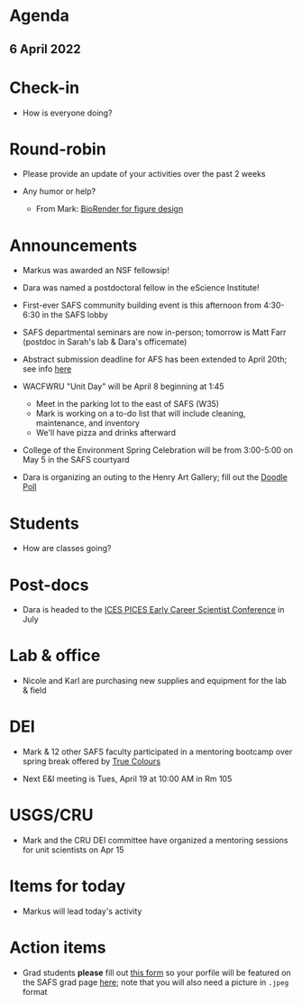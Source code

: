 # Agenda

## 6 April 2022


# Check-in

* How is everyone doing?


# Round-robin

* Please provide an update of your activities over the past 2 weeks

* Any humor or help?
    * From Mark: [BioRender for figure design](https://biorender.com/)


# Announcements

* Markus was awarded an NSF fellowsip!

* Dara was named a postdoctoral fellow in the eScience Institute!  

* First-ever SAFS community building event is this afternoon from 4:30-6:30 in the SAFS lobby

* SAFS departmental seminars are now in-person; tomorrow is Matt Farr (postdoc in Sarah's lab & Dara's officemate)

* Abstract submission deadline for AFS has been extended to April 20th; see info [here](https://afsannualmeeting.fisheries.org/call-for-abstracts-2/)

* WACFWRU "Unit Day" will be April 8 beginning at 1:45
    - Meet in the parking lot to the east of SAFS (W35)
    - Mark is working on a to-do list that will include cleaning, maintenance, and inventory  
    - We'll have pizza and drinks afterward

* College of the Environment Spring Celebration will be from 3:00-5:00 on May 5 in the SAFS courtyard

* Dara is organizing an outing to the Henry Art Gallery; fill out the [Doodle Poll](https://doodle.com/meeting/organize/id/zbqw7X7e)


# Students

* How are classes going?


# Post-docs

* Dara is headed to the [ICES PICES Early Career Scientist Conference](https://www.ices.dk/events/symposia/ecsc4/Pages/default.aspx) in July


# Lab & office

* Nicole and Karl are purchasing new supplies and equipment for the lab & field


# DEI

* Mark & 12 other SAFS faculty participated in a mentoring bootcamp over spring break offered by [True Colours](https://www.truecolorsintl.com/)

* Next E&I meeting is Tues, April 19 at 10:00 AM in Rm 105


# USGS/CRU

* Mark and the CRU DEI committee have organized a mentoring sessions for unit scientists on Apr 15


# Items for today

* Markus will lead today's activity


# Action items

* Grad students **please** fill out [this form](https://docs.google.com/forms/d/e/1FAIpQLScNvJ0rXzL48FmJqybD-Ipxqq6Dk7vc9-cFcGZ9bJ1TbmnFIg/viewform) so your porfile will be featured on the SAFS grad page [here](https://fish.uw.edu/students/graduate-program/meet-our-graduate-students/); note that you will also need a picture in `.jpeg` format

